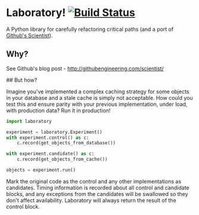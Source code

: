 # Laboratory! [![Build Status](https://travis-ci.org/joealcorn/laboratory.svg?branch=master)](https://travis-ci.org/joealcorn/laboratory)

A Python library for carefully refactoring critical paths (and a port of [Github's Scientist](https://github.com/github/scientist)).


## Why?

See Github's blog post - http://githubengineering.com/scientist/


## But how?

Imagine you've implemented a complex caching strategy for some objects in your database and a stale cache is simply not acceptable.
How could you test this and ensure parity with your previous implementation, under load, with production data?
Run it in production!

```python
import laboratory

experiment = laboratory.Experiment()
with experiment.control() as c:
    c.record(get_objects_from_database())

with experiment.candidate() as c:
    c.record(get_objects_from_cache())

objects = experiment.run()
```

Mark the original code as the control and any other implementations as candidates. Timing information is recorded about all control
and candidate blocks, and any exceptions from the candidates will be swallowed so they don't affect availability.
Laboratory will always return the result of the control block.
